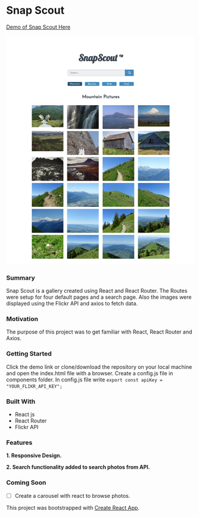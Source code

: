  # Snap Scout
[Demo of Snap Scout Here](https://yog9.github.io/SnapScout/)

![](/snapscout.jpg)

### Summary
Snap Scout is a gallery created using React and React Router. The Routes were setup for four default pages and a search page. Also the images were displayed using the Flickr API and axios to fetch data.
 
 ### Motivation
The purpose of this project was to get familiar with React, React Router and  Axios.

### Getting Started
 Click the demo link or clone/download the repository on your local machine and open the index.html file with a browser.
 Create a config.js file in components folder. In config.js file write
  `export const apiKey = "YOUR_FLIKR_API_KEY";`
  
### Built With
* React js
* React Router
* Flickr API

### Features
**1. Responsive Design.**

**2. Search functionality added to search photos from API.**


### Coming Soon 
- [ ] Create a carousel with react to browse photos.

This project was bootstrapped with [Create React App](https://github.com/facebook/create-react-app).

